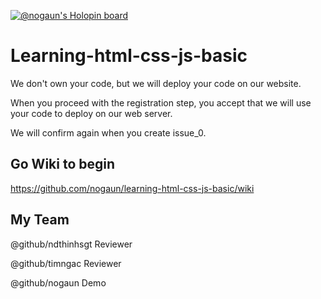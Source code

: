[![@nogaun's Holopin board](https://holopin.me/nogaun)](https://holopin.io/@nogaun)

# Learning-html-css-js-basic

We don't own your code, but we will deploy your code on our website.

When you proceed with the registration step, you accept that we will use your code to deploy on our web server.

We will confirm again when you create issue_0.


## Go Wiki to begin
https://github.com/nogaun/learning-html-css-js-basic/wiki


## My Team
@github/ndthinhsgt Reviewer

@github/timngac Reviewer

@github/nogaun Demo
